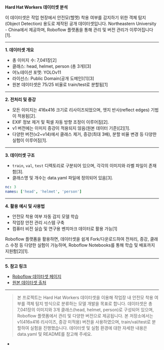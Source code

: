 
**Hard Hat Workers 데이터셋 분석**

이 데이터셋은 작업 현장에서 안전모(헬멧) 착용 여부를 감지하기 위한 객체 탐지(Object Detection) 용도로 제작된 공개 데이터셋입니다. Northeastern University - China에서 제공하며, Roboflow 플랫폼을 통해 관리 및 버전 관리가 이루어집니다[1].

---

**1. 데이터셋 개요**

- 총 이미지 수: 7,041장[2]
- 클래스: head, helmet, person (총 3개)[3]
- 어노테이션 포맷: YOLOv11
- 라이선스: Public Domain(공개 도메인)[1][3]
- 원본 데이터셋은 75/25 비율로 train/test로 분할됨[1]

---

**2. 전처리 및 증강**

- 모든 이미지는 416x416 크기로 리사이즈되었으며, 엣지 반사(reflect edges) 기법이 적용됨[2].
- EXIF 정보 제거 및 픽셀 자동 방향 조정이 이루어짐[2].
- v1 버전에는 이미지 증강이 적용되지 않음(원본 데이터 기준)[2][1].
- 다양한 버전(v2~v14)에서 클래스 제거, 증강(최대 3배), 분할 비율 변경 등 다양한 실험이 이루어짐[1].

---

**3. 데이터셋 구조**

- `train`, `val`, `test` 디렉토리로 구분되어 있으며, 각각의 이미지와 라벨 파일이 존재함[3].
- 클래스명 및 개수는 data.yaml 파일에 정의되어 있음[3].

```yaml
nc: 3
names: ['head', 'helmet', 'person']
```

---

**4. 활용 예시 및 사용법**

- 안전모 착용 여부 자동 감지 모델 학습
- 작업장 안전 관리 시스템 구축
- 컴퓨터 비전 실습 및 연구용 벤치마크 데이터로 활용 가능[1]

Roboflow 플랫폼을 활용하면, 데이터셋을 쉽게 Fork/다운로드하여 전처리, 증강, 클래스 수정 등 다양한 실험이 가능하며, Roboflow Notebooks를 통해 학습 및 배포까지 지원함[2][1].

---

**5. 참고 링크**

- [Roboflow 데이터셋 페이지](https://universe.roboflow.com/joseph-nelson/hard-hat-workers)
- [원본 데이터셋 출처](https://dataverse.harvard.edu/dataset.xhtml?persistentId=doi:10.7910/DVN/7CBGOS)

---

> 본 프로젝트는 Hard Hat Workers 데이터셋을 이용해 작업장 내 안전모 착용 여부를 객체 탐지 방식으로 분류하는 모델 개발을 목표로 합니다. 데이터셋은 총 7,041장의 이미지와 3개 클래스(head, helmet, person)로 구성되어 있으며, Roboflow 플랫폼에서 관리 및 다양한 버전으로 제공됩니다. 본 저장소에서는 v1(416x416 리사이즈, 증강 미적용) 버전을 사용하였으며, train/val/test로 분할하여 실험을 진행했습니다. 데이터셋 및 실험 환경에 대한 자세한 내용은 data.yaml 및 README를 참고해 주세요.
-
